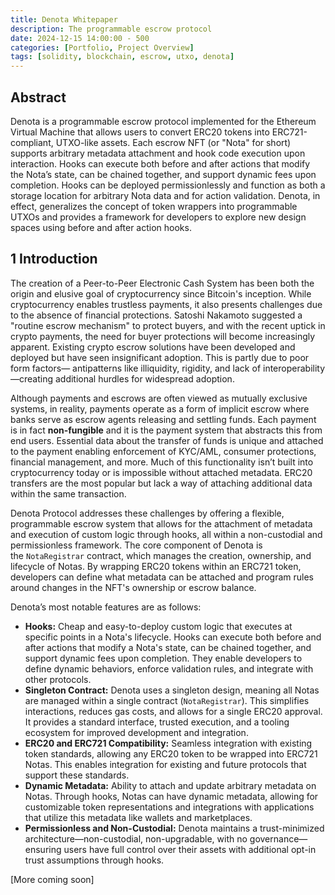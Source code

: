 ```yaml
---
title: Denota Whitepaper
description: The programmable escrow protocol
date: 2024-12-15 14:00:00 - 500
categories: [Portfolio, Project Overview]
tags: [solidity, blockchain, escrow, utxo, denota]
---
```


## Abstract

Denota is a programmable escrow protocol implemented for the Ethereum Virtual Machine that allows users to convert ERC20 tokens into ERC721-compliant, UTXO-like assets. Each escrow NFT (or "Nota" for short) supports arbitrary metadata attachment and hook code execution upon interaction. Hooks can execute both before and after actions that modify the Nota’s state, can be chained together, and support dynamic fees upon completion. Hooks can be deployed permissionlessly and function as both a storage location for arbitrary Nota data and for action validation. Denota, in effect, generalizes the concept of token wrappers into programmable UTXOs and provides a framework for developers to explore new design spaces using before and after action hooks.

## 1 Introduction

The creation of a Peer-to-Peer Electronic Cash System has been both the origin and elusive goal of cryptocurrency since Bitcoin's inception. While cryptocurrency enables trustless payments, it also presents challenges due to the absence of financial protections. Satoshi Nakamoto suggested a "routine escrow mechanism" to protect buyers, and with the recent uptick in crypto payments, the need for buyer protections will become increasingly apparent. Existing crypto escrow solutions have been developed and deployed but have seen insignificant adoption. This is partly due to poor form factors— antipatterns like illiquidity, rigidity, and lack of interoperability—creating additional hurdles for widespread adoption.

Although payments and escrows are often viewed as mutually exclusive systems, in reality, payments operate as a form of implicit escrow where banks serve as escrow agents releasing and settling funds. Each payment is in fact **non-fungible** and it is the payment system that abstracts this from end users. Essential data about the transfer of funds is unique and attached to the payment enabling enforcement of KYC/AML, consumer protections, financial management, and more. Much of this functionality isn’t built into cryptocurrency today or is impossible without attached metadata. ERC20 transfers are the most popular but lack a way of attaching additional data within the same transaction.

Denota Protocol addresses these challenges by offering a flexible, programmable escrow system that allows for the attachment of metadata and execution of custom logic through hooks, all within a non-custodial and permissionless framework. The core component of Denota is the `NotaRegistrar` contract, which manages the creation, ownership, and lifecycle of Notas. By wrapping ERC20 tokens within an ERC721 token, developers can define what metadata can be attached and program rules around changes in the NFT's ownership or escrow balance. 

Denota’s most notable features are as follows:

- **Hooks:** Cheap and easy-to-deploy custom logic that executes at specific points in a Nota's lifecycle. Hooks can execute both before and after actions that modify a Nota's state, can be chained together, and support dynamic fees upon completion. They enable developers to define dynamic behaviors, enforce validation rules, and integrate with other protocols.
- **Singleton Contract:** Denota uses a singleton design, meaning all Notas are managed within a single contract (`NotaRegistrar`). This simplifies interactions, reduces gas costs, and allows for a single ERC20 approval. It provides a standard interface, trusted execution, and a tooling ecosystem for improved development and integration.
- **ERC20 and ERC721 Compatibility:** Seamless integration with existing token standards, allowing any ERC20 token to be wrapped into ERC721 Notas. This enables integration for existing and future protocols that support these standards.
- **Dynamic Metadata:** Ability to attach and update arbitrary metadata on Notas. Through hooks, Notas can have dynamic metadata, allowing for customizable token representations and integrations with applications that utilize this metadata like wallets and marketplaces.
- **Permissionless and Non-Custodial:** Denota maintains a trust-minimized architecture—non-custodial, non-upgradable, with no governance—ensuring users have full control over their assets with additional opt-in trust assumptions through hooks.

[More coming soon]